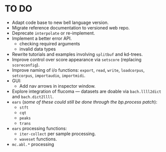 # TO DO

- Adapt code base to new bell language version.
- Migrate reference documentation to versioned web repo.
- Deprecate `interpolate` or re-implement.
- Implement a better error API.
  - checking required arguments
  - invalid data types
- Rewrite tutorials and examples involving `splitbuf` and kd-trees.
- Improve control over score appearance via `setscore` (replacing `scoreconfig`).
- Improve naming of i/o functions: `export`, `read`, `write`, `loadcorpus`, `setcorpus`, `importaudio`, `importmidi`.
- GUI:
  - Add nav arrows in inspector window.
- Explore integration of flucoma — datasets are doable via `bach.llll2dict` and `bach.dict2llll`.
- `ears` (_some of these could still be done through the bp.process patch_):
  - `stft`
  - `cqt`
  - `peaks`
  - `trans`
- `ears` processing functions:
  - `iter-collect` per sample processing.
  - `waveset` functions.
- `mc.abl.*` processing
